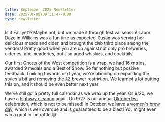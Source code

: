 ```yaml
---
title: September 2025 Newsletter 
date: 2025-09-08T09:31:47-0700
type: newsletter
---
```


Is it Fall yet?? Maybe not, but we made it through festival season! Labor Daze in Williams was a fun time as expected. Susan was serving her delicious meads and cider, and brought the club third place among the vendors! Pretty good when you are up against not only pro breweries, cideries, and meaderies, but also aged whiskies, and cocktails.

Our first Ghosts of the West competition is a wrap, we had 16 entries, awarded 9 medals and a Best of Show. So far nothing but positive feedback. Looking towards next year, we're planning on expanding the styles a bit and removing the AZ brewer restriction. We learned a lot putting this on, and it should be even better next year!

We've still got a pretty full calendar as we wrap up the year. On 9/20, we have a [highway cleanup](/events/2025-09-highway-cleanup) again. On 9/27 is our annual [Oktoberfest](/events/2025-09-oktoberfest) celebration, which is not to be missed! In October, we have a [women's brew day](/events/2025-10-19-womens-brew-day), which is well overdue and is guaranteed to be a blast! You might even win a goat in the raffle 😅.